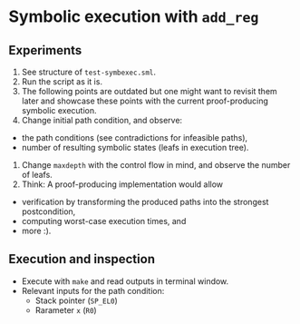 # Symbolic execution with `add_reg`

## Experiments

1. See structure of `test-symbexec.sml`.
1. Run the script as it is.
1. The following points are outdated but one might want to revisit them later and showcase these points with the current proof-producing symbolic execution.
1. Change initial path condition, and observe:
  * the path conditions (see contradictions for infeasible paths),
  * number of resulting symbolic states (leafs in execution tree).
1. Change `maxdepth` with the control flow in mind, and observe the number of leafs.
1. Think: A proof-producing implementation would allow
  * verification by transforming the produced paths into the strongest postcondition,
  * computing worst-case execution times, and
  * more :).


## Execution and inspection

* Execute with `make` and read outputs in terminal window.
* Relevant inputs for the path condition:
  * Stack pointer (`SP_EL0`)
  * Rarameter `x` (`R0`)


